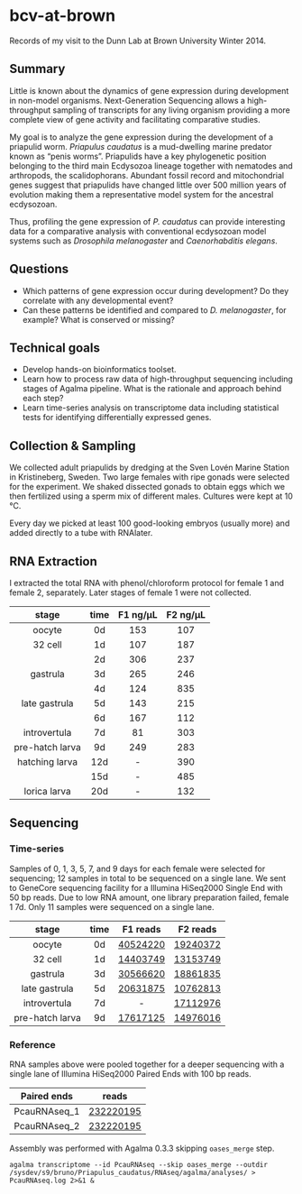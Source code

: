 bcv-at-brown
============

Records of my visit to the Dunn Lab at Brown University Winter 2014.

Summary
-------

Little is known about the dynamics of gene expression during development in non-model organisms. Next-Generation Sequencing allows a high-throughput sampling of transcripts for any living organism providing a more complete view of gene activity and facilitating comparative studies.

My goal is to analyze the gene expression during the development of a priapulid worm. _Priapulus caudatus_ is a mud-dwelling marine predator known as “penis worms”. Priapulids have a key phylogenetic position belonging to the third main Ecdysozoa lineage together with nematodes and arthropods, the scalidophorans. Abundant fossil record and mitochondrial genes suggest that priapulids have changed little over 500 million years of evolution making them a representative model system for the ancestral ecdysozoan.

Thus, profiling the gene expression of _P. caudatus_ can provide interesting data for a comparative analysis with conventional ecdysozoan model systems such as _Drosophila melanogaster_ and _Caenorhabditis elegans_. 

Questions
---------

* Which patterns of gene expression occur during development? Do they correlate with any developmental event?
* Can these patterns be identified and compared to _D. melanogaster_, for example? What is conserved or missing?

Technical goals
---------------

* Develop hands-on bioinformatics toolset.
* Learn how to process raw data of high-throughput sequencing including stages of Agalma pipeline. What is the rationale and approach behind each step?
* Learn time-series analysis on transcriptome data including statistical tests for identifying differentially expressed genes.

Collection & Sampling
---------------------

We collected adult priapulids by dredging at the Sven Lovén Marine Station in Kristineberg, Sweden. Two large females with ripe gonads were selected for the experiment. We shaked dissected gonads to obtain eggs which we then fertilized using a sperm mix of different males. Cultures were kept at 10 °C.

Every day we picked at least 100 good-looking embryos (usually more) and added directly to a tube with RNAlater.

RNA Extraction
--------------

I extracted the total RNA with phenol/chloroform protocol for female 1 and female 2, separately. Later stages of female 1 were not collected.

|	stage			|	time	|	F1 ng/µL	|	F2 ng/µL	|
|	:----:			|	:---:	|	:-------:	|	:-------:	|
|	oocyte			|	0d		|	153			|	107			|
|	32 cell			|	1d		|	107			|	187			|
|					|	2d		|	306			|	237			|
|	gastrula		|	3d		|	265			|	246			|
|					|	4d		|	124			|	835			|
|	late gastrula	|	5d		|	143			|	215			|
|					|	6d		|	167			|	112			|
|	introvertula	|	7d		|	81			|	303			|
|	pre-hatch larva	|	9d		|	249			|	283			|
|	hatching larva	|	12d		|	-			|	390			|
|					|	15d		|	-			|	485			|
|	lorica larva	|	20d		|	-			|	132			|

Sequencing
----------

### Time-series

Samples of 0, 1, 3, 5, 7, and 9 days for each female were selected for sequencing; 12 samples in total to be sequenced on a single lane. We sent to GeneCore sequencing facility for a Illumina HiSeq2000 Single End with 50 bp reads. Due to low RNA amount, one library preparation failed, female 1 7d. Only 11 samples were sequenced on a single lane.

|	stage			|time|	F1 reads	|	F2 reads	|
|	:-----:			|:-:|	:--------:	|	:--------:	|
|	oocyte			|0d	|[40524220][Pc1_0d_fastqc]|	[19240372][Pc2_0d_fastqc]|
|	32 cell			|1d	|[14403749][Pc1_1d_fastqc]|	[13153749][Pc2_1d_fastqc]|
|	gastrula		|3d	|[30566620][Pc1_3d_fastqc]|	[18861835][Pc2_3d_fastqc]|
|	late gastrula	|5d	|[20631875][Pc1_5d_fastqc]|	[10762813][Pc2_5d_fastqc]|
|	introvertula	|7d	|	-					  |	[17112976][Pc2_7d_fastqc]|
|	pre-hatch larva	|9d	|[17617125][Pc1_9d_fastqc]|	[14976016][Pc2_9d_fastqc]|

[Pc1_0d_fastqc]: https://dl.dropboxusercontent.com/u/203439/priapulus_caudatus/Pc1_0d_fastqc/fastqc_report.html 
[Pc1_1d_fastqc]: https://dl.dropboxusercontent.com/u/203439/priapulus_caudatus/Pc1_1d_fastqc/fastqc_report.html 
[Pc1_3d_fastqc]: https://dl.dropboxusercontent.com/u/203439/priapulus_caudatus/Pc1_3d_fastqc/fastqc_report.html
[Pc1_5d_fastqc]: https://dl.dropboxusercontent.com/u/203439/priapulus_caudatus/Pc1_5d_fastqc/fastqc_report.html
[Pc1_9d_fastqc]: https://dl.dropboxusercontent.com/u/203439/priapulus_caudatus/Pc1_9d_fastqc/fastqc_report.html
[Pc2_0d_fastqc]: https://dl.dropboxusercontent.com/u/203439/priapulus_caudatus/Pc2_0d_fastqc/fastqc_report.html
[Pc2_1d_fastqc]: https://dl.dropboxusercontent.com/u/203439/priapulus_caudatus/Pc2_1d_fastqc/fastqc_report.html
[Pc2_3d_fastqc]: https://dl.dropboxusercontent.com/u/203439/priapulus_caudatus/Pc2_3d_fastqc/fastqc_report.html
[Pc2_5d_fastqc]: https://dl.dropboxusercontent.com/u/203439/priapulus_caudatus/Pc2_5d_fastqc/fastqc_report.html
[Pc2_7d_fastqc]: https://dl.dropboxusercontent.com/u/203439/priapulus_caudatus/Pc2_7d_fastqc/fastqc_report.html
[Pc2_9d_fastqc]: https://dl.dropboxusercontent.com/u/203439/priapulus_caudatus/Pc2_9d_fastqc/fastqc_report.html

### Reference

RNA samples above were pooled together for a deeper sequencing with a single lane of Illumina HiSeq2000 Paired Ends with 100 bp reads.

|	Paired ends		|	reads								|
|	:---------:		|	:---:								|
|	PcauRNAseq_1	|	[232220195][PcauRNAseq_1_fastqc]	|
|	PcauRNAseq_2	|	[232220195][PcauRNAseq_2_fastqc]	|

[PcauRNAseq_1_fastqc]: https://dl.dropboxusercontent.com/u/203439/priapulus_caudatus/PcauRNAseq_1_fastqc/fastqc_report.html 
[PcauRNAseq_2_fastqc]: https://dl.dropboxusercontent.com/u/203439/priapulus_caudatus/PcauRNAseq_2_fastqc/fastqc_report.html 

Assembly was performed with Agalma 0.3.3 skipping `oases_merge` step.

	agalma transcriptome --id PcauRNAseq --skip oases_merge --outdir /sysdev/s9/bruno/Priapulus_caudatus/RNAseq/agalma/analyses/ > PcauRNAseq.log 2>&1 &